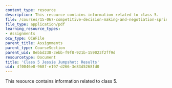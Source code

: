 ```yaml
---
content_type: resource
description: This resource contains information related to class 5.
file: /courses/15-067-competitive-decision-making-and-negotiation-spring-2011/4f0046e8968fe197d2663e83d5268fd0_MIT15_067S11_Cl5_Je_Jum_RE.pdf
file_type: application/pdf
learning_resource_types:
- Assignments
ocw_type: OCWFile
parent_title: Assignments
parent_type: CourseSection
parent_uid: 0ebbd238-3ebb-f9f8-921b-159023f2ff9d
resourcetype: Document
title: 'Class 5 Jessie Jumpshot: Results'
uid: 4f0046e8-968f-e197-d266-3e83d5268fd0
---
```

This resource contains information related to class 5.

